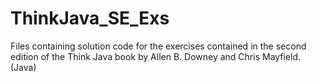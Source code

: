 # ThinkJava_SE_Exs
Files containing solution code for the exercises contained in the second edition of the Think Java book by Allen B. Downey and Chris Mayfield. (Java)
